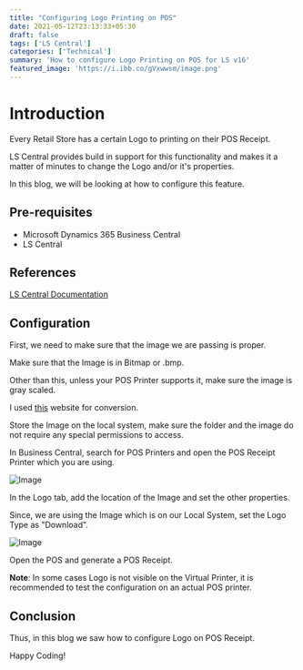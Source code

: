 ```yaml
---
title: "Configuring Logo Printing on POS"
date: 2021-05-12T23:13:33+05:30
draft: false
tags: ['LS Central']
categories: ['Technical']
summary: 'How to configure Logo Printing on POS for LS v16'
featured_image: 'https://i.ibb.co/gVxwwsm/image.png'
---
```


# Introduction

Every Retail Store has a certain Logo to printing on their POS Receipt. 

LS Central provides build in support for this functionality and makes it a matter of minutes to change the Logo and/or it's properties. 

In this blog, we will be looking at how to configure this feature.

## Pre-requisites
- Microsoft Dynamics 365 Business Central 
- LS Central


## References

[LS Central Documentation](https://help.lscentral.lsretail.com/Content/LS-Retail/POS/How-To/How%20to%20Setup%20Receipt%20Logo.htm?TocPath=Retail%7CPoint%20of%20Sale%7CPOS%7CHow%20to%20...%7C_____17)


## Configuration

First, we need to make sure that the image we are passing is proper. 

Make sure that the Image is in Bitmap or .bmp. 

Other than this, unless your POS Printer supports it, make sure the image is gray scaled. 

I used [this](https://convertimage.net/online-photo-effects/black-and-white-photo-fx.asp) website for conversion.

Store the Image on the local system, make sure the folder and the image do not require any special permissions to access.

In Business Central, search for POS Printers and open the POS Receipt Printer which you are using. 

![Image](https://i.ibb.co/Nt3BD61/image.png)

In the Logo tab, add the location of the Image and set the other properties. 

Since, we are using the Image which is on our Local System, set the Logo Type as "Download".

![Image](https://i.ibb.co/gVxwwsm/image.png)

Open the POS and generate a POS Receipt. 

**Note**: In some cases Logo is not visible on the Virtual Printer, it is recommended to test the configuration on an actual POS printer. 

## Conclusion

Thus, in this blog we saw how to configure Logo on POS Receipt.

Happy Coding!